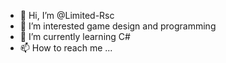- 👋 Hi, I’m @Limited-Rsc
- 👀 I’m interested game design and programming
- 🌱 I’m currently learning C#
- 📫 How to reach me ...

<!---
Limited-Rsc/Limited-Rsc is a ✨ special ✨ repository because its `README.md` (this file) appears on your GitHub profile.
You can click the Preview link to take a look at your changes.
--->
